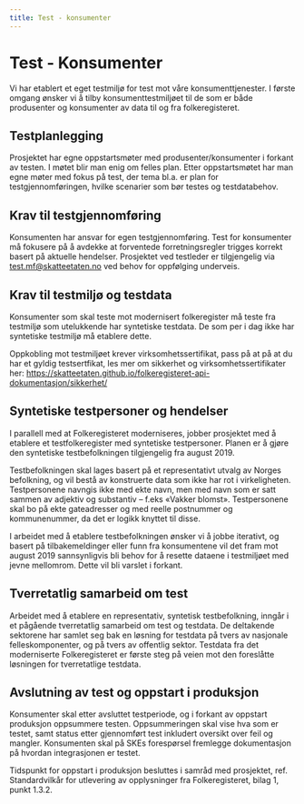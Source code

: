 ```yaml
---
title: Test - konsumenter
---
```


# Test - Konsumenter
Vi har etablert et eget testmiljø for test mot våre konsumenttjenester.
I første omgang ønsker vi å tilby konsumenttestmiljøet til de som er både produsenter og konsumenter av data til og fra folkeregisteret.
 
## Testplanlegging
Prosjektet har egne oppstartsmøter med produsenter/konsumenter i forkant av testen. I møtet blir man enig om felles plan. Etter oppstartsmøtet har man egne møter med fokus på test, der tema bl.a. er plan for testgjennomføringen, hvilke scenarier som bør testes og testdatabehov. 
 
## Krav til testgjennomføring
Konsumenten har ansvar for egen testgjennomføring. Test for konsumenter må fokusere på å avdekke at forventede forretningsregler trigges korrekt basert på aktuelle hendelser.
Prosjektet ved testleder er tilgjengelig via test.mf@skatteetaten.no ved behov for oppfølging underveis. 
 
## Krav til testmiljø og testdata
Konsumenter som skal teste mot modernisert folkeregister må teste fra testmiljø som utelukkende har syntetiske testdata. De som per i dag ikke har syntetiske testmiljø må etablere dette.
 
Oppkobling mot testmiljøet krever virksomhetssertifikat, pass på at på at du har et gyldig testsertfikat, les mer om sikkerhet og virksomhetssertifikater her: https://skatteetaten.github.io/folkeregisteret-api-dokumentasjon/sikkerhet/
 
## Syntetiske testpersoner og hendelser
I parallell med at Folkeregisteret moderniseres, jobber prosjektet med å etablere et testfolkeregister med syntetiske testpersoner. Planen er å gjøre den syntetiske testbefolkningen tilgjengelig fra august 2019.
 
Testbefolkningen skal lages basert på et representativt utvalg av Norges befolkning, og vil bestå av konstruerte data som ikke har rot i virkeligheten. 
Testpersonene navngis ikke med ekte navn, men med navn som er satt sammen av adjektiv og substantiv – f.eks «Vakker blomst». Testpersonene skal bo på ekte gateadresser og med reelle postnummer og kommunenummer, da det er logikk knyttet til disse. 
 
I arbeidet med å etablere testbefolkningen ønsker vi å jobbe iterativt, og basert på tilbakemeldinger eller funn fra konsumentene vil det fram mot august 2019 sannsynligvis bli behov for å resette dataene i testmiljøet med jevne mellomrom. Dette vil bli varslet i forkant.
 
## Tverretatlig samarbeid om test
Arbeidet med å etablere en representativ, syntetisk testbefolkning, inngår i et pågående tverretatlig samarbeid om test og testdata. De deltakende sektorene har samlet seg bak en løsning for testdata på tvers av nasjonale felleskomponenter, og på tvers av offentlig sektor. Testdata fra det moderniserte Folkeregisteret er første steg på veien mot den foreslåtte løsningen for tverretatlige testdata.
 
 
## Avslutning av test og oppstart i produksjon
Konsumenter skal etter avsluttet testperiode, og i forkant av oppstart produksjon oppsummere testen. 
Oppsummeringen skal vise hva som er testet, samt status etter gjennomført test inkludert oversikt over feil og mangler.
Konsumenten skal på SKEs forespørsel fremlegge dokumentasjon på hvordan integrasjonen er testet. 
 
Tidspunkt for oppstart i produksjon besluttes i samråd med prosjektet, ref. Standardvilkår for utlevering av opplysninger fra Folkeregisteret, bilag 1, punkt 1.3.2.
